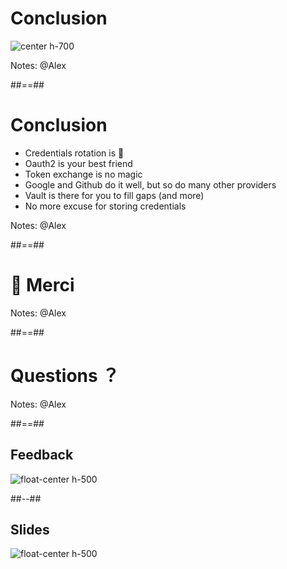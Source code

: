 <!-- .slide -->

# Conclusion

![center h-700](./assets/images/applause_all.gif)

Notes: @Alex


##==##
<!-- .slide -->

# Conclusion

* Credentials rotation is 💩
* Oauth2 is your best friend
* Token exchange is no magic
* Google and Github do it well, but so do many other providers
* Vault is there for you to fill gaps (and more)
* No more excuse for storing credentials
<!-- .element: class="list-fragment" -->

Notes: @Alex

##==##
<!-- .slide: class="transition bg-green-2" -->
# 🙏 Merci

Notes: @Alex

##==##
<!-- .slide: class="transition bg-green-1" -->
# Questions ？

Notes: @Alex

##==##
<!-- .slide: class="two-column" -->

## Feedback

![float-center h-500](./assets/images/open_feedback.png)

##--##

## Slides


![float-center h-500](./assets/images/slides.png)
